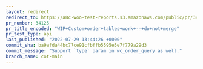 ```yaml
---
layout: redirect
redirect_to: https://a8c-woo-test-reports.s3.amazonaws.com/public/pr/34125/api/index.html
pr_number: 34125
pr_title_encoded: "WIP+Custom+order+tables+work+--+do+not+merge"
pr_test_type: api
last_published: "2022-07-29 13:44:26 +0000"
commit_sha: ba9afda44bc77ce91cfbffb5595e5e7f779a29d3
commit_message: "Support `type` param in wc_order_query as well."
branch_name: cot-main
---
```

